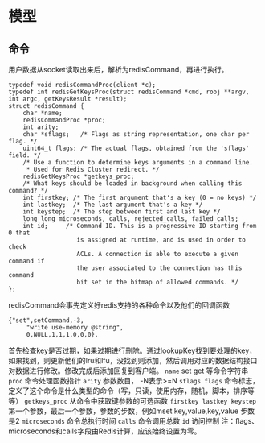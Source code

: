 # 模型
## 命令
用户数据从socket读取出来后，解析为redisCommand，再进行执行。
```
typedef void redisCommandProc(client *c);
typedef int redisGetKeysProc(struct redisCommand *cmd, robj **argv, int argc, getKeysResult *result);
struct redisCommand {
    char *name;
    redisCommandProc *proc;
    int arity;
    char *sflags;   /* Flags as string representation, one char per flag. */
    uint64_t flags; /* The actual flags, obtained from the 'sflags' field. */
    /* Use a function to determine keys arguments in a command line.
     * Used for Redis Cluster redirect. */
    redisGetKeysProc *getkeys_proc;
    /* What keys should be loaded in background when calling this command? */
    int firstkey; /* The first argument that's a key (0 = no keys) */
    int lastkey;  /* The last argument that's a key */
    int keystep;  /* The step between first and last key */
    long long microseconds, calls, rejected_calls, failed_calls;
    int id;     /* Command ID. This is a progressive ID starting from 0 that
                   is assigned at runtime, and is used in order to check
                   ACLs. A connection is able to execute a given command if
                   the user associated to the connection has this command
                   bit set in the bitmap of allowed commands. */
};
```
redisCommand会事先定义好redis支持的各种命令以及他们的回调函数
```
{"set",setCommand,-3,
     "write use-memory @string",
     0,NULL,1,1,1,0,0,0},
```
首先检查key是否过期，如果过期进行删除。通过lookupKey找到要处理的key，如果找到，则更新他们的lru和lfu，没找到则添加，然后调用对应的数据结构接口对数据进行修改。修改完成后添加回复到客户端。
`name` set get 等命令字符串
`proc` 命令处理函数指针
`arity` 参数数目， -N表示>=N
`sflags flags` 命令标志，定义了这个命令是什么类型的命令（写，只读，使用内存，随机，脚本，排序等等）
`getkeys_proc` 从命令中获取键参数的可选函数
`firstkey lastkey keystep` 第一个参数，最后一个参数，参数的步数，例如mset key,value,key,value 步数是2
`microseconds` 命令总执行时间
`calls` 命令调用总数
`id` 访问控制
注：flags、microseconds和calls字段由Redis计算，应该始终设置为零。
